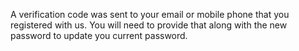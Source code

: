 ---
---

A verification code was sent to your email or mobile phone that you registered with us. You will need to provide that along with the new password to update you current password.